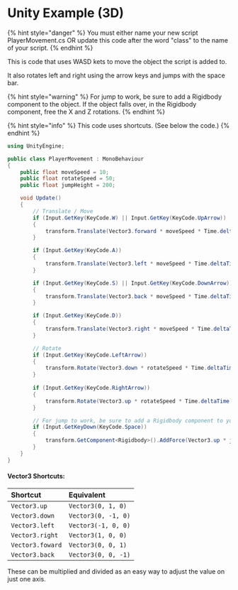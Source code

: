 # Unity Example \(3D\)

{% hint style="danger" %}
You must either name your new script PlayerMovement.cs OR update this code after the word "class" to the name of your script.
{% endhint %}

This is code that uses WASD kets to move the object the script is added to.

It also rotates left and right using the arrow keys and jumps with the space bar.

{% hint style="warning" %}
For jump to work, be sure to add a Rigidbody component to the object. If the object falls over, in the Rigidbody component, free the X and Z rotations.
{% endhint %}

{% hint style="info" %}
This code uses shortcuts. \(See below the code.\)
{% endhint %}

```csharp
using UnityEngine;

public class PlayerMovement : MonoBehaviour
{
    public float moveSpeed = 10;
    public float rotateSpeed = 50;
    public float jumpHeight = 200;

    void Update()
    {
        // Translate / Move
        if (Input.GetKey(KeyCode.W) || Input.GetKey(KeyCode.UpArrow))
        {
            transform.Translate(Vector3.forward * moveSpeed * Time.deltaTime);
        }

        if (Input.GetKey(KeyCode.A))
        {
            transform.Translate(Vector3.left * moveSpeed * Time.deltaTime);
        }

        if (Input.GetKey(KeyCode.S) || Input.GetKey(KeyCode.DownArrow))
        {
            transform.Translate(Vector3.back * moveSpeed * Time.deltaTime);
        }

        if (Input.GetKey(KeyCode.D))
        {
            transform.Translate(Vector3.right * moveSpeed * Time.deltaTime);
        }

        // Rotate
        if (Input.GetKey(KeyCode.LeftArrow))
        {
            transform.Rotate(Vector3.down * rotateSpeed * Time.deltaTime);
        }
        
        if (Input.GetKey(KeyCode.RightArrow)) 
        {
            transform.Rotate(Vector3.up * rotateSpeed * Time.deltaTime);
        }

        // For jump to work, be sure to add a Rigidbody component to your player object
        if (Input.GetKeyDown(KeyCode.Space))
        {
            transform.GetComponent<Rigidbody>().AddForce(Vector3.up * jumpHeight);
        }
    }
}
```

#### **Vector3 Shortcuts:**

| Shortcut | Equivalent |
| :--- | :--- |
| `Vector3.up` | `Vector3(0, 1, 0)` |
| `Vector3.down` | `Vector3(0, -1, 0)` |
| `Vector3.left` | `Vector3(-1, 0, 0)` |
| `Vector3.right` | `Vector3(1, 0, 0)` |
| `Vector3.foward` | `Vector3(0, 0, 1)` |
| `Vector3.back` | `Vector3(0, 0, -1)` |

These can be multiplied and divided as an easy way to adjust the value on just one axis.

